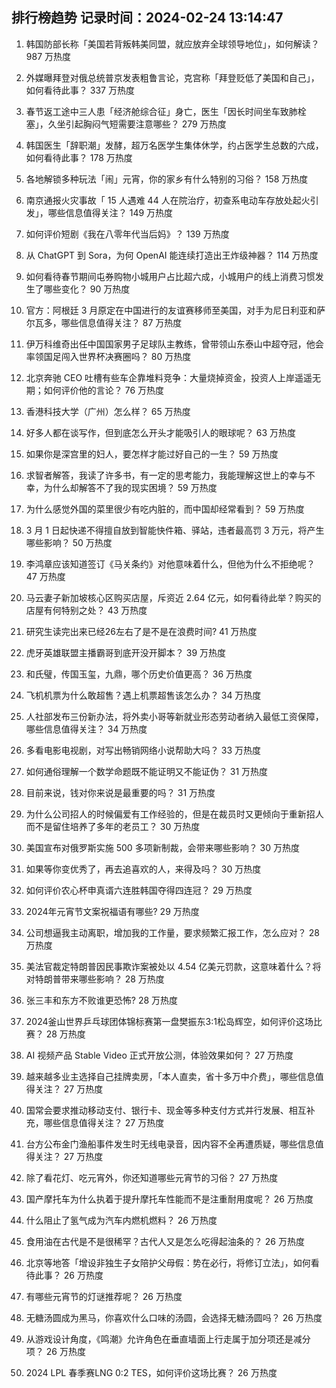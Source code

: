 
## 排行榜趋势 记录时间：2024-02-24 13:14:47
  
  1. 韩国防部长称「美国若背叛韩美同盟，就应放弃全球领导地位」，如何解读？ 987 万热度
    
  2. 外媒曝拜登对俄总统普京发表粗鲁言论，克宫称「拜登贬低了美国和自己」，如何看待此事？ 337 万热度
    
  3. 春节返工途中三人患「经济舱综合征」身亡，医生「因长时间坐车致肺栓塞」，久坐引起胸闷气短需要注意哪些？ 279 万热度
    
  4. 韩国医生「辞职潮」发酵，超万名医学生集体休学，约占医学生总数的六成，如何看待此事？ 178 万热度
    
  5. 各地解锁多种玩法「闹」元宵，你的家乡有什么特别的习俗？ 158 万热度
    
  6. 南京通报火灾事故「 15 人遇难 44 人在院治疗，初查系电动车存放处起火引发」，哪些信息值得关注？ 149 万热度
    
  7. 如何评价短剧《我在八零年代当后妈》？ 139 万热度
    
  8. 从 ChatGPT 到 Sora，为何 OpenAI 能连续打造出王炸级神器？ 114 万热度
    
  9. 如何看待春节期间屯券购物小城用户占比超六成，小城用户的线上消费习惯发生了哪些变化？ 90 万热度
    
  10. 官方：阿根廷 3 月原定在中国进行的友谊赛移师至美国，对手为尼日利亚和萨尔瓦多，哪些信息值得关注？ 87 万热度
    
  11. 伊万科维奇出任中国国家男子足球队主教练，曾带领山东泰山中超夺冠，他会率领国足闯入世界杯决赛圈吗？ 80 万热度
    
  12. 北京奔驰 CEO 吐槽有些车企靠堆料竞争：大量烧掉资金，投资人上岸遥遥无期；如何评价他的言论？ 76 万热度
    
  13. 香港科技大学（广州）怎么样？ 65 万热度
    
  14. 好多人都在谈写作，但到底怎么开头才能吸引人的眼球呢？ 63 万热度
    
  15. 如果你是深宫里的妇人，要怎样才能过好自己的一生？ 59 万热度
    
  16. 求智者解答，我读了许多书，有一定的思考能力，我能理解这世上的幸与不幸，为什么却解答不了我的现实困境？ 59 万热度
    
  17. 为什么感觉外国的菜里很少有吃内脏的，而中国却经常看到？ 59 万热度
    
  18. 3 月 1 日起快递不得擅自放到智能快件箱、驿站，违者最高罚 3 万元，将产生哪些影响？ 50 万热度
    
  19. 李鸿章应该知道签订《马关条约》对他意味着什么，但他为什么不拒绝呢？ 47 万热度
    
  20. 马云妻子新加坡核心区购买店屋，斥资近 2.64 亿元，如何看待此举？购买的店屋有何特别之处？ 43 万热度
    
  21. 研究生读完出来已经26左右了是不是在浪费时间? 41 万热度
    
  22. 虎牙英雄联盟主播霸哥到底开没开脚本？ 39 万热度
    
  23. 和氏璧，传国玉玺，九鼎，哪个历史价值更高？ 36 万热度
    
  24. 飞机机票为什么敢超售？遇上机票超售该怎么办？ 34 万热度
    
  25. 人社部发布三份新办法，将外卖小哥等新就业形态劳动者纳入最低工资保障，哪些信息值得关注？ 34 万热度
    
  26. 多看电影电视剧，对写出畅销网络小说帮助大吗？ 33 万热度
    
  27. 如何通俗理解一个数学命题既不能证明又不能证伪？ 31 万热度
    
  28. 目前来说，钱对你来说是最重要的吗？ 31 万热度
    
  29. 为什么公司招人的时候偏爱有工作经验的，但是在裁员时又更倾向于重新招人而不是留住培养了多年的老员工？ 30 万热度
    
  30. 美国宣布对俄罗斯实施 500 多项新制裁，会带来哪些影响？ 30 万热度
    
  31. 如果等你变优秀了，再去追喜欢的人，来得及吗？ 30 万热度
    
  32. 如何评价农心杯申真谞六连胜韩国夺得四连冠？ 29 万热度
    
  33. 2024年元宵节文案祝福语有哪些? 29 万热度
    
  34. 公司想逼我主动离职，增加我的工作量，要求频繁汇报工作，怎么应对？ 28 万热度
    
  35. 美法官裁定特朗普因民事欺诈案被处以 4.54 亿美元罚款，这意味着什么？将对特朗普带来哪些影响？ 28 万热度
    
  36. 张三丰和东方不败谁更恐怖? 28 万热度
    
  37. 2024釜山世界乒乓球团体锦标赛第一盘樊振东3:1松岛辉空，如何评价这场比赛？ 28 万热度
    
  38. AI 视频产品 Stable Video 正式开放公测，体验效果如何？ 27 万热度
    
  39. 越来越多业主选择自己挂牌卖房，「本人直卖，省十多万中介费」，哪些信息值得关注？ 27 万热度
    
  40. 国常会要求推动移动支付、银行卡、现金等多种支付方式并行发展、相互补充，哪些信息值得关注？ 27 万热度
    
  41. 台方公布金门渔船事件发生时无线电录音，因内容不全再遭质疑，哪些信息值得关注？ 27 万热度
    
  42. 除了看花灯、吃元宵外，你还知道哪些元宵节的习俗？ 27 万热度
    
  43. 国产摩托车为什么执着于提升摩托车性能而不是注重耐用度呢？ 26 万热度
    
  44. 什么阻止了氢气成为汽车内燃机燃料？ 26 万热度
    
  45. 食用油在古代是不是很稀罕？古代人又是怎么吃得起油条的？ 26 万热度
    
  46. 北京等地答「增设非独生子女陪护父母假：势在必行，将修订立法」，如何看待此事？ 26 万热度
    
  47. 有哪些元宵节的灯谜推荐呢？ 26 万热度
    
  48. 无糖汤圆成为黑马，你喜欢什么口味的汤圆，会选择无糖汤圆吗？ 26 万热度
    
  49. 从游戏设计角度，《鸣潮》允许角色在垂直墙面上行走属于加分项还是减分项？ 26 万热度
    
  50. 2024 LPL 春季赛LNG 0:2 TES，如何评价这场比赛？ 26 万热度
    